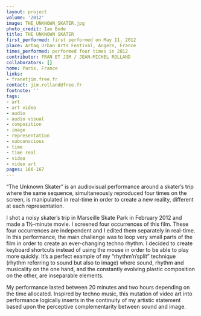 ```yaml
---
layout: project
volume: '2012'
image: THE_UNKNOWN_SKATER.jpg
photo_credit: Ian Bode
title: THE UNKNOWN SKATER
first_performed: first performed on May 11, 2012
place: Artaq Urban Arts Festival, Angers, France
times_performed: performed four times in 2012
contributor: FRAN ET JIM / JEAN-MICHEL ROLLAND
collaborators: []
home: Paris, France
links:
- franetjim.free.fr
contact: jim.rolland@free.fr
footnote: ''
tags:
- art
- art video
- audio
- audio visual
- composition
- image
- representation
- subconscious
- time
- time real
- video
- video art
pages: 166-167
---
```


“The Unknown Skater” is an audiovisual performance around a skater’s trip where the same sequence, simultaneously reproduced four times on the screen, is manipulated in real-time in order to create a new reality, different at each representation.

I shot a noisy skater’s trip in Marseille Skate Park in February 2012 and made a 1½-minute movie. I screened four occurrences of this film. These four occurrences are independent and I edited them separately in real-time. In this performance, the main challenge was to loop very small parts of the film in order to create an ever-changing techno rhythm. I decided to create keyboard shortcuts instead of using the mouse in order to be able to play more quickly. It’s a perfect example of my “rhythm’n’split” technique (rhythm referring to sound but also to image) where sound, rhythm and musicality on the one hand, and the constantly evolving plastic composition on the other, are inseparable elements.

My performance lasted between 20 minutes and two hours depending on the time allocated. Inspired by techno music, this mutation of video art into performance logically inserts in the continuity of my artistic statement based upon the perceptive complementarity between sound and image.
